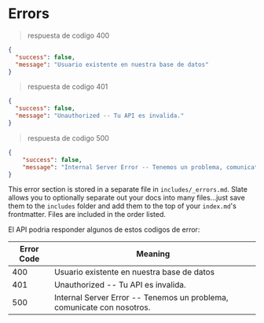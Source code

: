 # Errors

> respuesta de codigo 400

```json
{
  "success": false,
  "message": "Usuario existente en nuestra base de datos"
}
```

> respuesta de codigo 401

```json
{
  "success": false,
  "message": "Unauthorized -- Tu API es invalida."
}
```

> respuesta de codigo 500

```json
{
    "success": false,
    "message": "Internal Server Error -- Tenemos un problema, comunicate con nosotros."
}
```
<aside class="notice">
This error section is stored in a separate file in <code>includes/_errors.md</code>. Slate allows you to optionally separate out your docs into many files...just save them to the <code>includes</code> folder and add them to the top of your <code>index.md</code>'s frontmatter. Files are included in the order listed.
</aside>

El API podria responder algunos de estos codigos de error:


Error Code | Meaning
---------- | -------
400 | Usuario existente en nuestra base de datos
401 | Unauthorized -- Tu API es invalida.
500 | Internal Server Error -- Tenemos un problema, comunicate con nosotros.
